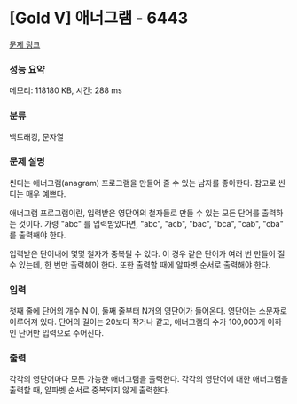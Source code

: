 # [Gold V] 애너그램 - 6443 

[문제 링크](https://www.acmicpc.net/problem/6443) 

### 성능 요약

메모리: 118180 KB, 시간: 288 ms

### 분류

백트래킹, 문자열

### 문제 설명

<p>씬디는 애너그램(anagram) 프로그램을 만들어 줄 수 있는 남자를 좋아한다. 참고로 씬디는 매우 예쁘다.</p>

<p>애너그램 프로그램이란, 입력받은 영단어의 철자들로 만들 수 있는 모든 단어를 출력하는 것이다. 가령 "abc" 를 입력받았다면, "abc", "acb", "bac", "bca", "cab", "cba" 를 출력해야 한다.</p>

<p>입력받은 단어내에 몇몇 철자가 중복될 수 있다. 이 경우 같은 단어가 여러 번 만들어 질 수 있는데, 한 번만 출력해야 한다. 또한 출력할 때에 알파벳 순서로 출력해야 한다.</p>

### 입력 

 <p>첫째 줄에 단어의 개수 N 이, 둘째 줄부터 N개의 영단어가 들어온다. 영단어는 소문자로 이루어져 있다. 단어의 길이는 20보다 작거나 같고, 애너그램의 수가 100,000개 이하인 단어만 입력으로 주어진다.</p>

### 출력 

 <p>각각의 영단어마다 모든 가능한 애너그램을 출력한다. 각각의 영단어에 대한 애너그램을 출력할 때, 알파벳 순서로 중복되지 않게 출력한다.</p>

